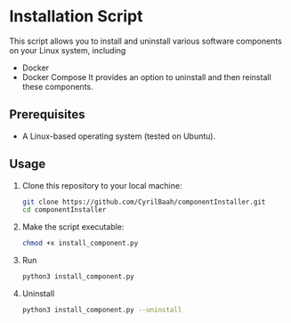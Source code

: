 # Installation Script

This script allows you to install and uninstall various software components on your Linux system, including 
- Docker
- Docker Compose
It provides an option to uninstall and then reinstall these components.

## Prerequisites

- A Linux-based operating system (tested on Ubuntu).

## Usage

1. Clone this repository to your local machine:
    ```bash
    git clone https://github.com/CyrilBaah/componentInstaller.git
    cd componentInstaller
    ```

2. Make the script executable:
    ```bash
    chmod +x install_component.py
    ```

3. Run
    ```bash
    python3 install_component.py
    ```

4. Uninstall
    ```bash
    python3 install_component.py --uninstall
    ```
